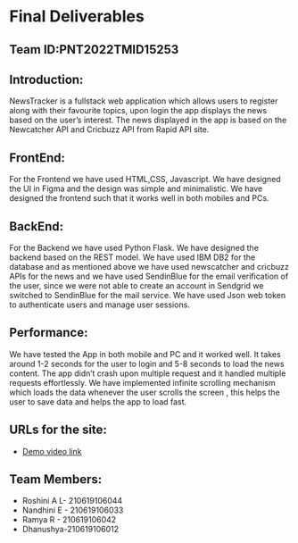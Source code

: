 # Final Deliverables
## Team ID:PNT2022TMID15253

## Introduction:
NewsTracker is a fullstack web application which allows users to register along with their favourite topics, upon login the app displays the news based on the user’s interest. The news displayed in the app is based on the Newcatcher API and Cricbuzz API from Rapid API site.

## FrontEnd:
For the Frontend we have used HTML,CSS, Javascript. We have designed the UI in Figma and the design was simple and minimalistic. We have designed the frontend such that it works well in both mobiles and PCs.

## BackEnd:
For the Backend we have used Python Flask. We have designed the backend based on the REST model. We have used IBM DB2 for the database and as mentioned above we have used newscatcher and cricbuzz APIs for the news and we have used SendinBlue for the email verification of the user, since we were not able to create an account in Sendgrid we switched to SendinBlue for the mail service. We have used Json web token to authenticate users and manage user sessions.

## Performance:
We have tested the App in both mobile and PC and it worked well. It takes around 1-2 seconds for the user to login and 5-8 seconds to load the news content. The app didn’t crash upon multiple request and it handled multiple requests effortlessly. We have implemented infinite scrolling mechanism which loads the data whenever the user scrolls the screen , this helps the user to save data and helps the app to load fast.

## URLs for the site:
- [Demo video link](https://youtu.be/-7qaa_ZwIss)

## Team Members:
- Roshini A L- 210619106044
- Nandhini E - 210619106033
- Ramya R  - 210619106042
- Dhanushya-210619106012
